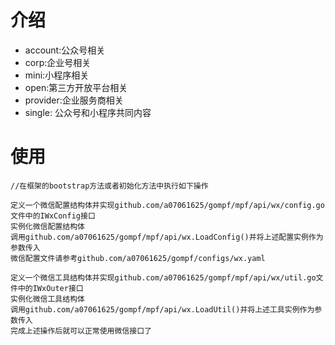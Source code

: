 # 介绍
- account:公众号相关
- corp:企业号相关
- mini:小程序相关
- open:第三方开放平台相关
- provider:企业服务商相关
- single: 公众号和小程序共同内容

# 使用
    //在框架的bootstrap方法或者初始化方法中执行如下操作

    定义一个微信配置结构体并实现github.com/a07061625/gompf/mpf/api/wx/config.go文件中的IWxConfig接口
    实例化微信配置结构体
    调用github.com/a07061625/gompf/mpf/api/wx.LoadConfig()并将上述配置实例作为参数传入
    微信配置文件请参考github.com/a07061625/gompf/configs/wx.yaml

    定义一个微信工具结构体并实现github.com/a07061625/gompf/mpf/api/wx/util.go文件中的IWxOuter接口
    实例化微信工具结构体
    调用github.com/a07061625/gompf/mpf/api/wx.LoadUtil()并将上述工具实例作为参数传入
    完成上述操作后就可以正常使用微信接口了
